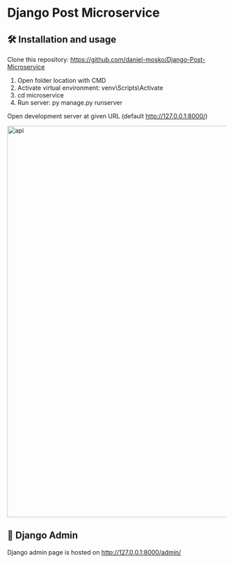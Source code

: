 # Django Post Microservice

## 🛠️ Installation and usage

Clone this repository: https://github.com/daniel-mosko/Django-Post-Microservice

1. Open folder location with CMD
2. Activate virtual environment: venv\Scripts\Activate
3. cd microservice
4. Run server: py manage.py runserver

Open development server at given URL (default http://127.0.0.1:8000/)

<img width="900" alt="api" src="https://user-images.githubusercontent.com/59666997/177010869-06ca7908-7450-4453-9a8a-00f5ea35cdde.png">

## 🔑 Django Admin
Django admin page is hosted on http://127.0.0.1:8000/admin/
